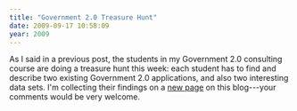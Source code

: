 ```yaml
---
title: "Government 2.0 Treasure Hunt"
date: 2009-09-17 10:58:09
year: 2009
---
```

As I said in a previous post, the students in my Government 2.0 consulting course are doing a treasure hunt this week: each student has to find and describe two existing Government 2.0 applications, and also two interesting data sets.  I'm collecting their findings on a <a href="http://pyre.third-bit.com/blog/gov-20">new page</a> on this blog---your comments would be very welcome.
